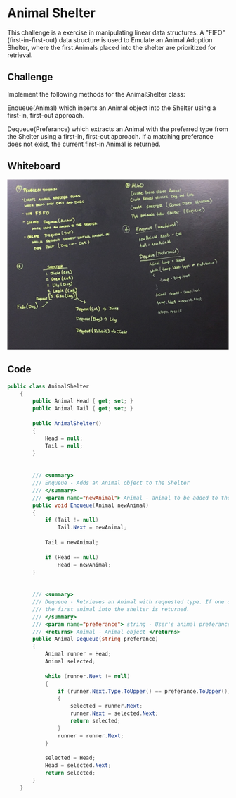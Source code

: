 # Animal Shelter

This challenge is a exercise in manipulating linear data structures.
A "FIFO" (first-in-first-out) data structure is used to Emulate an Animal Adoption Shelter,
where the first Animals placed into the shelter are prioritized for retrieval.

## Challenge

Implement the following methods for the AnimalShelter class:

Enqueue(Animal) which inserts an Animal object into the Shelter using a first-in, first-out approach.

Dequeue(Preferance) which extracts an Animal with the preferred type from the Shelter using a first-in, first-out approach.
	If a matching preferance does not exist, the current first-in Animal is returned.


## Whiteboard

![animal_shelter](../../assets/animal_shelter.jpg)

## Code
```C#
public class AnimalShelter
    {
        public Animal Head { get; set; }
        public Animal Tail { get; set; }

        public AnimalShelter()
        {
            Head = null;
            Tail = null;
        }


        /// <summary>
        /// Enqueue - Adds an Animal object to the Shelter
        /// </summary>
        /// <param name="newAnimal"> Animal - animal to be added to the Shelter </param>
        public void Enqueue(Animal newAnimal)
        {
            if (Tail != null)
                Tail.Next = newAnimal;

            Tail = newAnimal;

            if (Head == null)
                Head = newAnimal;
        }


        /// <summary>
        /// Dequeue - Retrieves an Animal with requested type. If one does not exist in the shelter,
        /// the first animal into the shelter is returned.
        /// </summary>
        /// <param name="preferance"> string - User's animal preferance type </param>
        /// <returns> Animal - Animal object </returns>
        public Animal Dequeue(string preferance)
        {
            Animal runner = Head;
            Animal selected;

            while (runner.Next != null)
            {
                if (runner.Next.Type.ToUpper() == preferance.ToUpper())
                {
                    selected = runner.Next;
                    runner.Next = selected.Next;
                    return selected;
                }
                runner = runner.Next;
            }

            selected = Head;
            Head = selected.Next;
            return selected;
        }
    }
```
